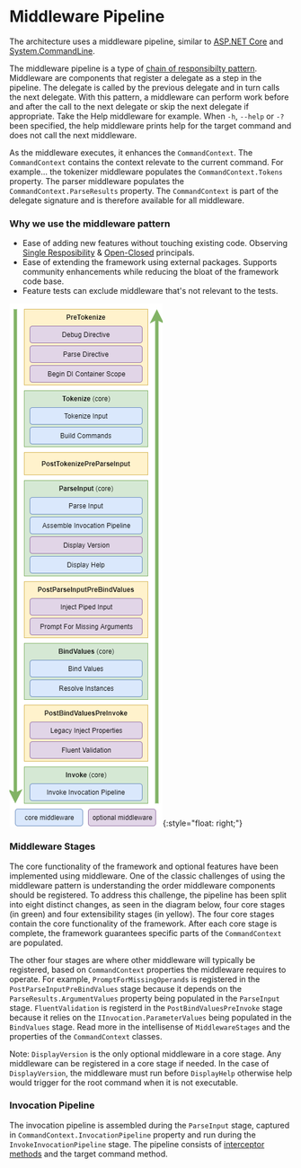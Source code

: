 # Middleware Pipeline

The architecture uses a middleware pipeline, similar to [ASP.NET Core](https://thomaslevesque.com/2018/03/27/understanding-the-asp-net-core-middleware-pipeline/) and [System.CommandLine](https://github.com/dotnet/command-line-api/wiki/How-To#middleware-pipeline).

The middleware pipeline is a type of [chain of responsibilty pattern](https://en.wikipedia.org/wiki/Chain-of-responsibility_pattern).  
Middleware are components that register a delegate as a step in the pipeline.  The delegate is called by the previous delegate and in turn calls the next delegate.  With this pattern, a middleware can perform work before and after the call to the next delegate or skip the next delegate if appropriate.  Take the Help middleware for example. When `-h`, `--help` or `-?` been specified, the help middleware prints help for the target command and does not call the next middleware.

As the middleware executes, it enhances the `CommandContext`.  The `CommandContext` contains the context relevate to the current command. For example... the tokenizer middleware populates the `CommandContext.Tokens` property.  The parser middleware populates the `CommandContext.ParseResults` property.  The `CommandContext` is part of the delegate signature and is therefore available for all middleware.

### Why we use the middleware pattern
* Ease of adding new features without touching existing code. Observing [Single Resposibility](https://en.wikipedia.org/wiki/Single_responsibility_principle) &  [Open-Closed](https://en.wikipedia.org/wiki/Open%E2%80%93closed_principle) principals.
* Ease of extending the framework using external packages. Supports community enhancements while reducing the bloat of the framework code base.
* Feature tests can exclude middleware that's not relevant to the tests.

![Middleware](../../diagrams/MiddlewarePipeline.png){:style="float: right;"}

### Middleware Stages
The core functionality of the framework and optional features have been implemented using middleware. 
One of the classic challenges of using the middleware pattern is understanding the order middleware components should be registered. To address this challenge, the pipeline has been split into eight distinct changes, as seen in the diagram below, four core stages (in green) and four extensibility stages (in yellow). The four core stages contain the core functionality of the framework. After each core stage is complete, the framework guarantees specific parts of the `CommandContext` are populated.

The other four stages are where other middleware will typically be registered, based on `CommandContext` properties the middleware requires to operate. For example, `PromptForMissingOperands` is registered in the `PostParseInputPreBindValues` stage because it depends on the `ParseResults.ArgumentValues` property being populated in the `ParseInput` stage. `FluentValidation` is registerd in the `PostBindValuesPreInvoke` stage because it relies on the `IInvocation.ParameterValues` being populated in the `BindValues` stage.  Read more in the intellisense of `MiddlewareStages` and the properties of the `CommandContext` classes.

Note: `DisplayVersion` is the only optional middleware in a core stage. Any middleware can be registered in a core stage if needed. In the case of `DisplayVersion`, the middleware must run before `DisplayHelp` otherwise help would trigger for the root command when it is not executable.


### Invocation Pipeline
The invocation pipeline is assembled during the `ParseInput` stage, captured in `CommandContext.InvocationPipeline` property and run during the `InvokeInvocationPipeline` stage. The pipeline consists of [interceptor methods](interceptors.md) and the target command method.